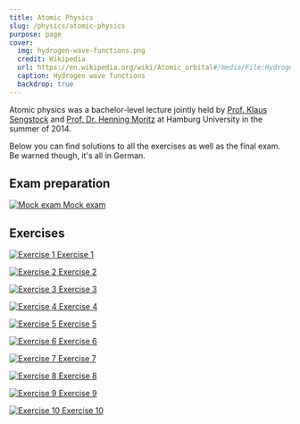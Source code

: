 ```yaml
---
title: Atomic Physics
slug: /physics/atomic-physics
purpose: page
cover:
  img: hydrogen-wave-functions.png
  credit: Wikipedia
  url: https://en.wikipedia.org/wiki/Atomic_orbital#/media/File:Hydrogen_Density_Plots.png
  caption: Hydrogen wave functions
  backdrop: true
---
```


Atomic physics was a bachelor-level lecture jointly held by [Prof. Klaus Sengstock](http://photon.physnet.uni-hamburg.de/ilp/sengstock/team/prof-dr-klaus-sengstock) and [Prof. Dr. Henning Moritz](http://photon.physnet.uni-hamburg.de/en/ilp/moritz/team/henning-moritz) at Hamburg University in the summer of 2014.

Below you can find solutions to all the exercises as well as the final exam. Be warned though, it's all in German.

## Exam preparation

<div class="grid docs">

[![Mock exam](thumbnails/mock-exam.png) Mock exam](pdfs/mock-exam.pdf)

</div>

## Exercises

<div class="grid docs">

[![Exercise 1](thumbnails/sol-01.png) Exercise 1](pdfs/sol-01.pdf)

[![Exercise 2](thumbnails/sol-02.png) Exercise 2](pdfs/sol-02.pdf)

[![Exercise 3](thumbnails/sol-03.png) Exercise 3](pdfs/sol-03.pdf)

[![Exercise 4](thumbnails/sol-04.png) Exercise 4](pdfs/sol-04.pdf)

[![Exercise 5](thumbnails/sol-05.png) Exercise 5](pdfs/sol-05.pdf)

[![Exercise 6](thumbnails/sol-06.png) Exercise 6](pdfs/sol-06.pdf)

[![Exercise 7](thumbnails/sol-07.png) Exercise 7](pdfs/sol-07.pdf)

[![Exercise 8](thumbnails/sol-08.png) Exercise 8](pdfs/sol-08.pdf)

[![Exercise 9](thumbnails/sol-09.png) Exercise 9](pdfs/sol-09.pdf)

[![Exercise 10](thumbnails/sol-10.png) Exercise 10](pdfs/sol-10.pdf)

</div>
